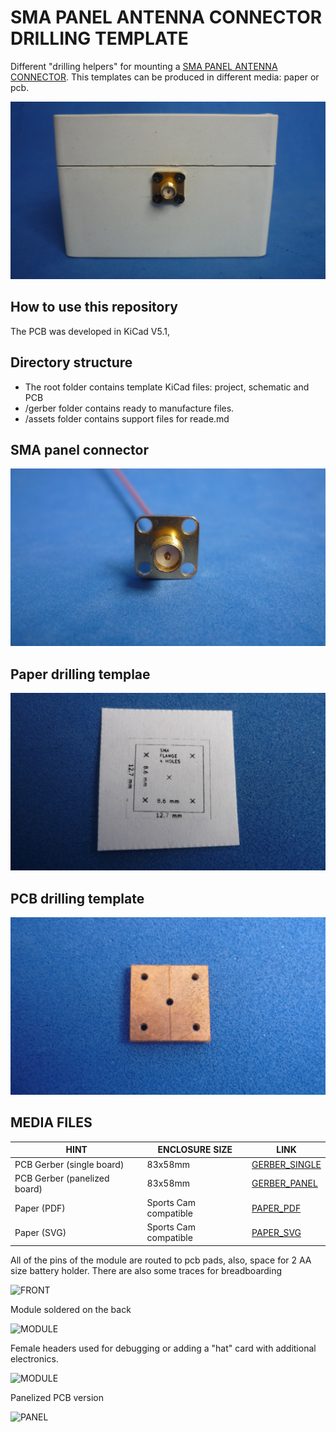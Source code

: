 # SMA PANEL ANTENNA CONNECTOR DRILLING TEMPLATE

Different "drilling helpers" for mounting a [SMA PANEL ANTENNA CONNECTOR](assets/pdf/Catalog_SMA.pdf). This templates can be produced in different media: paper or pcb. 

![SMAPANEL](assets/img/smapanel.jpg)

## How to use this repository

The PCB was developed in KiCad V5.1,

## Directory structure

* The root folder contains template KiCad files: project, schematic and PCB 
* /gerber folder contains ready to manufacture files.
* /assets folder contains support files for reade.md

## SMA panel connector

![SMACONNECTOR](assets/img/smaconnector.jpg)

## Paper drilling templae

![PAPERTEMPLATE](assets/img/paper.jpg)

## PCB drilling template


![PCBTEMPLATE](assets/img/pcb.jpg)

## MEDIA FILES

| HINT                        | ENCLOSURE SIZE        | LINK                                     
|-----------------------------|-----------------------|---------------------------------------------------
| PCB Gerber (single board)   | 83x58mm               | [GERBER_SINGLE](/gerber/single)  
| PCB Gerber (panelized board)| 83x58mm               | [GERBER_PANEL](/gerber/panel)  
| Paper (PDF)                 | Sports Cam compatible | [PAPER_PDF](/assets/pdf/drill-layout.pdf)
| Paper (SVG)                 | Sports Cam compatible | [PAPER_SVG](/assets/img/drill-layout.svf)

All of the pins of the module are routed to pcb pads, also, space for 2 AA size battery holder. There are also some traces for breadboarding

![FRONT](assets/img/front.jpg)

Module soldered on the back

![MODULE](assets/img/module.jpg)

Female headers used for debugging or adding a "hat" card with additional electronics.

![MODULE](assets/img/space.jpg)

Panelized PCB version 

![PANEL](assets/img/panel.jpg)


